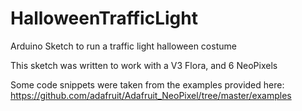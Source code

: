 # HalloweenTrafficLight
Arduino Sketch to run a traffic light halloween costume


This sketch was written to work with a V3 Flora, and 6 NeoPixels

Some code snippets were taken from the examples provided here: https://github.com/adafruit/Adafruit_NeoPixel/tree/master/examples
